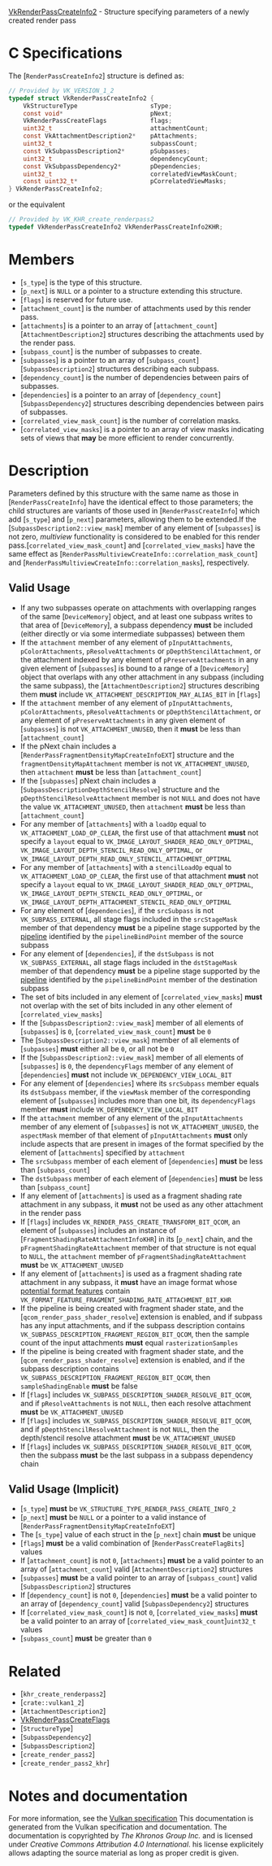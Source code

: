 [VkRenderPassCreateInfo2](https://www.khronos.org/registry/vulkan/specs/1.3-extensions/man/html/VkRenderPassCreateInfo2.html) - Structure specifying parameters of a newly created render pass

# C Specifications
The [`RenderPassCreateInfo2`] structure is defined as:
```c
// Provided by VK_VERSION_1_2
typedef struct VkRenderPassCreateInfo2 {
    VkStructureType                    sType;
    const void*                        pNext;
    VkRenderPassCreateFlags            flags;
    uint32_t                           attachmentCount;
    const VkAttachmentDescription2*    pAttachments;
    uint32_t                           subpassCount;
    const VkSubpassDescription2*       pSubpasses;
    uint32_t                           dependencyCount;
    const VkSubpassDependency2*        pDependencies;
    uint32_t                           correlatedViewMaskCount;
    const uint32_t*                    pCorrelatedViewMasks;
} VkRenderPassCreateInfo2;
```
or the equivalent
```c
// Provided by VK_KHR_create_renderpass2
typedef VkRenderPassCreateInfo2 VkRenderPassCreateInfo2KHR;
```

# Members
- [`s_type`] is the type of this structure.
- [`p_next`] is `NULL` or a pointer to a structure extending this structure.
- [`flags`] is reserved for future use.
- [`attachment_count`] is the number of attachments used by this render pass.
- [`attachments`] is a pointer to an array of [`attachment_count`][`AttachmentDescription2`] structures describing the attachments used by the render pass.
- [`subpass_count`] is the number of subpasses to create.
- [`subpasses`] is a pointer to an array of [`subpass_count`][`SubpassDescription2`] structures describing each subpass.
- [`dependency_count`] is the number of dependencies between pairs of subpasses.
- [`dependencies`] is a pointer to an array of [`dependency_count`][`SubpassDependency2`] structures describing dependencies between pairs of subpasses.
- [`correlated_view_mask_count`] is the number of correlation masks.
- [`correlated_view_masks`] is a pointer to an array of view masks indicating sets of views that  **may**  be more efficient to render concurrently.

# Description
Parameters defined by this structure with the same name as those in
[`RenderPassCreateInfo`] have the identical effect to those parameters;
the child structures are variants of those used in
[`RenderPassCreateInfo`] which add [`s_type`] and [`p_next`]
parameters, allowing them to be extended.If the [`SubpassDescription2::view_mask`] member of any element of
[`subpasses`] is not zero, *multiview* functionality is considered to be
enabled for this render pass.[`correlated_view_mask_count`] and [`correlated_view_masks`] have the same
effect as [`RenderPassMultiviewCreateInfo::correlation_mask_count`]
and [`RenderPassMultiviewCreateInfo::correlation_masks`],
respectively.
## Valid Usage
-    If any two subpasses operate on attachments with overlapping ranges of the same [`DeviceMemory`] object, and at least one subpass writes to that area of [`DeviceMemory`], a subpass dependency  **must**  be included (either directly or via some intermediate subpasses) between them
-    If the `attachment` member of any element of `pInputAttachments`, `pColorAttachments`, `pResolveAttachments` or `pDepthStencilAttachment`, or the attachment indexed by any element of `pPreserveAttachments` in any given element of [`subpasses`] is bound to a range of a [`DeviceMemory`] object that overlaps with any other attachment in any subpass (including the same subpass), the [`AttachmentDescription2`] structures describing them  **must**  include `VK_ATTACHMENT_DESCRIPTION_MAY_ALIAS_BIT` in [`flags`]
-    If the `attachment` member of any element of `pInputAttachments`, `pColorAttachments`, `pResolveAttachments` or `pDepthStencilAttachment`, or any element of `pPreserveAttachments` in any given element of [`subpasses`] is not `VK_ATTACHMENT_UNUSED`, then it  **must**  be less than [`attachment_count`]
-    If the pNext chain includes a [`RenderPassFragmentDensityMapCreateInfoEXT`] structure and the `fragmentDensityMapAttachment` member is not `VK_ATTACHMENT_UNUSED`, then `attachment` **must**  be less than [`attachment_count`]
-    If the [`subpasses`] pNext chain includes a [`SubpassDescriptionDepthStencilResolve`] structure and the `pDepthStencilResolveAttachment` member is not `NULL` and does not have the value `VK_ATTACHMENT_UNUSED`, then `attachment` **must**  be less than [`attachment_count`]
-    For any member of [`attachments`] with a `loadOp` equal to `VK_ATTACHMENT_LOAD_OP_CLEAR`, the first use of that attachment  **must**  not specify a `layout` equal to `VK_IMAGE_LAYOUT_SHADER_READ_ONLY_OPTIMAL`, `VK_IMAGE_LAYOUT_DEPTH_STENCIL_READ_ONLY_OPTIMAL`, or `VK_IMAGE_LAYOUT_DEPTH_READ_ONLY_STENCIL_ATTACHMENT_OPTIMAL`
-    For any member of [`attachments`] with a `stencilLoadOp` equal to `VK_ATTACHMENT_LOAD_OP_CLEAR`, the first use of that attachment  **must**  not specify a `layout` equal to `VK_IMAGE_LAYOUT_SHADER_READ_ONLY_OPTIMAL`, `VK_IMAGE_LAYOUT_DEPTH_STENCIL_READ_ONLY_OPTIMAL`, or `VK_IMAGE_LAYOUT_DEPTH_ATTACHMENT_STENCIL_READ_ONLY_OPTIMAL`
-    For any element of [`dependencies`], if the `srcSubpass` is not `VK_SUBPASS_EXTERNAL`, all stage flags included in the `srcStageMask` member of that dependency  **must**  be a pipeline stage supported by the [pipeline](https://www.khronos.org/registry/vulkan/specs/1.3-extensions/html/vkspec.html#synchronization-pipeline-stages-types) identified by the `pipelineBindPoint` member of the source subpass
-    For any element of [`dependencies`], if the `dstSubpass` is not `VK_SUBPASS_EXTERNAL`, all stage flags included in the `dstStageMask` member of that dependency  **must**  be a pipeline stage supported by the [pipeline](https://www.khronos.org/registry/vulkan/specs/1.3-extensions/html/vkspec.html#synchronization-pipeline-stages-types) identified by the `pipelineBindPoint` member of the destination subpass
-    The set of bits included in any element of [`correlated_view_masks`] **must**  not overlap with the set of bits included in any other element of [`correlated_view_masks`]
-    If the [`SubpassDescription2::view_mask`] member of all elements of [`subpasses`] is `0`, [`correlated_view_mask_count`] **must**  be `0`
-    The [`SubpassDescription2::view_mask`] member of all elements of [`subpasses`] **must**  either all be `0`, or all not be `0`
-    If the [`SubpassDescription2::view_mask`] member of all elements of [`subpasses`] is `0`, the `dependencyFlags` member of any element of [`dependencies`] **must**  not include `VK_DEPENDENCY_VIEW_LOCAL_BIT`
-    For any element of [`dependencies`] where its `srcSubpass` member equals its `dstSubpass` member, if the `viewMask` member of the corresponding element of [`subpasses`] includes more than one bit, its `dependencyFlags` member  **must**  include `VK_DEPENDENCY_VIEW_LOCAL_BIT`
-    If the `attachment` member of any element of the `pInputAttachments` member of any element of [`subpasses`] is not `VK_ATTACHMENT_UNUSED`, the `aspectMask` member of that element of `pInputAttachments` **must**  only include aspects that are present in images of the format specified by the element of [`attachments`] specified by `attachment`
-    The `srcSubpass` member of each element of [`dependencies`] **must**  be less than [`subpass_count`]
-    The `dstSubpass` member of each element of [`dependencies`] **must**  be less than [`subpass_count`]
-    If any element of [`attachments`] is used as a fragment shading rate attachment in any subpass, it  **must**  not be used as any other attachment in the render pass
-    If [`flags`] includes `VK_RENDER_PASS_CREATE_TRANSFORM_BIT_QCOM`, an element of [`subpasses`] includes an instance of [`FragmentShadingRateAttachmentInfoKHR`] in its [`p_next`] chain, and the `pFragmentShadingRateAttachment` member of that structure is not equal to `NULL`, the `attachment` member of `pFragmentShadingRateAttachment` **must**  be `VK_ATTACHMENT_UNUSED`
-    If any element of [`attachments`] is used as a fragment shading rate attachment in any subpass, it  **must**  have an image format whose [potential format features](https://www.khronos.org/registry/vulkan/specs/1.3-extensions/html/vkspec.html#potential-format-features) contain `VK_FORMAT_FEATURE_FRAGMENT_SHADING_RATE_ATTACHMENT_BIT_KHR`
-    If the pipeline is being created with fragment shader state, and the [`qcom_render_pass_shader_resolve`] extension is enabled, and if subpass has any input attachments, and if the subpass description contains `VK_SUBPASS_DESCRIPTION_FRAGMENT_REGION_BIT_QCOM`, then the sample count of the input attachments  **must**  equal `rasterizationSamples`
-    If the pipeline is being created with fragment shader state, and the [`qcom_render_pass_shader_resolve`] extension is enabled, and if the subpass description contains `VK_SUBPASS_DESCRIPTION_FRAGMENT_REGION_BIT_QCOM`, then `sampleShadingEnable` **must**  be false
-    If [`flags`] includes `VK_SUBPASS_DESCRIPTION_SHADER_RESOLVE_BIT_QCOM`, and if `pResolveAttachments` is not `NULL`, then each resolve attachment  **must**  be `VK_ATTACHMENT_UNUSED`
-    If [`flags`] includes `VK_SUBPASS_DESCRIPTION_SHADER_RESOLVE_BIT_QCOM`, and if `pDepthStencilResolveAttachment` is not `NULL`, then the depth/stencil resolve attachment  **must**  be `VK_ATTACHMENT_UNUSED`
-    If [`flags`] includes `VK_SUBPASS_DESCRIPTION_SHADER_RESOLVE_BIT_QCOM`, then the subpass  **must**  be the last subpass in a subpass dependency chain

## Valid Usage (Implicit)
-  [`s_type`] **must**  be `VK_STRUCTURE_TYPE_RENDER_PASS_CREATE_INFO_2`
-  [`p_next`] **must**  be `NULL` or a pointer to a valid instance of [`RenderPassFragmentDensityMapCreateInfoEXT`]
-    The [`s_type`] value of each struct in the [`p_next`] chain  **must**  be unique
-  [`flags`] **must**  be a valid combination of [`RenderPassCreateFlagBits`] values
-    If [`attachment_count`] is not `0`, [`attachments`] **must**  be a valid pointer to an array of [`attachment_count`] valid [`AttachmentDescription2`] structures
-  [`subpasses`] **must**  be a valid pointer to an array of [`subpass_count`] valid [`SubpassDescription2`] structures
-    If [`dependency_count`] is not `0`, [`dependencies`] **must**  be a valid pointer to an array of [`dependency_count`] valid [`SubpassDependency2`] structures
-    If [`correlated_view_mask_count`] is not `0`, [`correlated_view_masks`] **must**  be a valid pointer to an array of [`correlated_view_mask_count`]`uint32_t` values
-  [`subpass_count`] **must**  be greater than `0`

# Related
- [`khr_create_renderpass2`]
- [`crate::vulkan1_2`]
- [`AttachmentDescription2`]
- [VkRenderPassCreateFlags]()
- [`StructureType`]
- [`SubpassDependency2`]
- [`SubpassDescription2`]
- [`create_render_pass2`]
- [`create_render_pass2_khr`]

# Notes and documentation
For more information, see the [Vulkan specification](https://www.khronos.org/registry/vulkan/specs/1.3-extensions/html/vkspec.html)
This documentation is generated from the Vulkan specification and documentation.
The documentation is copyrighted by *The Khronos Group Inc.* and is licensed under *Creative Commons Attribution 4.0 International*.
his license explicitely allows adapting the source material as long as proper credit is given.
        